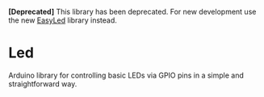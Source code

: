 **[Deprecated]** This library has been deprecated. 
For new development use the new [EasyLed](https://github.com/lnlp/EasyLed) library instead.

# Led
Arduino library for controlling basic LEDs via GPIO pins in a simple and straightforward way.

